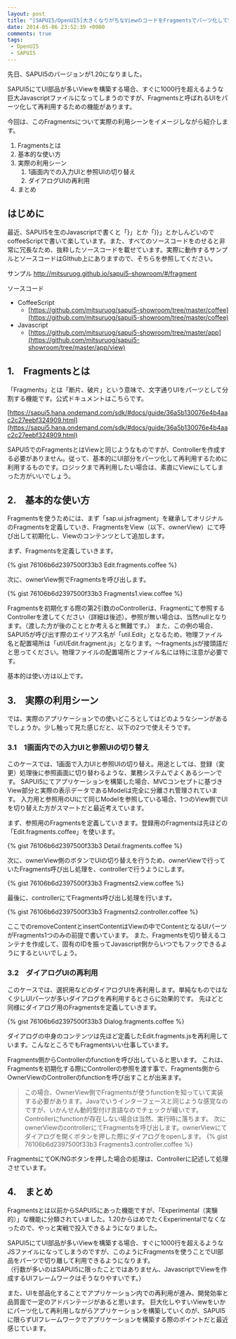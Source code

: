 ```yaml
---
layout: post
title: "[SAPUI5/OpenUI5]大きくなりがちなViewのコードをFragmentsでパーツ化して賢くViewを構築する"
date: 2014-05-06 23:52:39 +0900
comments: true
tags: 
 - OpenUI5
 - SAPUI5
---
```


先日、SAPUI5のバージョンが1.20になりました。

SAPUI5にてUI部品が多いViewを構築する場合、すぐに1000行を超えるような巨大Javascriptファイルになってしまうのですが、Fragmentsと呼ばれるUIをパーツ化して再利用するための機能があります。

今回は、このFragmentsについて実際の利用シーンをイメージしながら紹介します。

<!-- more -->

1.  Fragmentsとは
2.  基本的な使い方
3.  実際の利用シーン
    1.  1画面内での入力UIと参照UIの切り替え
    2.  ダイアログUIの再利用
4.  まとめ

## はじめに

最近、SAPUI5を生のJavascriptで書くと「}」とか「)}」とかしんどいのでcoffeeScriptで書いて楽しています。また、すべてのソースコードをのせると非常に冗長なため、抜粋したソースコードを載せています。実際に動作するサンプルとソースコードはGIthub上にありますので、そちらを参照してください。

サンプル
<http://mitsuruog.github.io/sapui5-showroom/#/fragment>

ソースコード

* CoffeeScript
    * [https://github.com/mitsuruog/sapui5-showroom/tree/master/coffee](https://github.com/mitsuruog/sapui5-showroom/tree/master/coffee)
* Javascript
    * [https://github.com/mitsuruog/sapui5-showroom/tree/master/app](https://github.com/mitsuruog/sapui5-showroom/tree/master/app/view)

## 1.　Fragmentsとは

「Fragments」とは「断片、破片」という意味で、文字通りUIをパーツとして分割する機能です。公式ドキュメントはこちらです。

[https://sapui5.hana.ondemand.com/sdk/#docs/guide/36a5b130076e4b4aac2c27eebf324909.html](https://sapui5.hana.ondemand.com/sdk/#docs/guide/36a5b130076e4b4aac2c27eebf324909.html)

SAPUI5でのFragmentsとはViewと同じようなものですが、Controllerを作成する必要がありません。従って、基本的にUI部分をパーツ化して再利用するために利用するものです。ロジックまで再利用したい場合は、素直にViewにしてしまった方がいいでしょう。

## 2.　基本的な使い方

Fragmentsを使うためには、まず「sap.ui.jsfragment」を継承してオリジナルのFragmentsを定義していき、FragmentsをView（以下、ownerView）にて呼び出して初期化し、Viewのコンテンツとして追加します。

まず、Fragmentsを定義していきます。

{% gist 76106b6d2397500f33b3 Edit.fragments.coffee %}

次に、ownerView側でFragmentsを呼び出します。

{% gist 76106b6d2397500f33b3 Fragments1.view.coffee %}

Fragmentsを初期化する際の第2引数のoControllerは、Fragmentにて参照するControllerを渡してください（詳細は後述）。参照が無い場合は、当然nullとなります。（渡した方が後のこととか考えると無難です。）
また、この例の場合、SAPUI5が呼び出す際のエイリアス名が「util.Edit」となるため、物理ファイル名と配置場所は「util/Edit.fragment.js」となります。〜fragments.jsが接頭語だと思ってください。物理ファイルの配置場所とファイル名には特に注意が必要です。

基本的は使い方は以上です。

## 3.　実際の利用シーン

では、実際のアプリケーションでの使いどころとしてはどのようなシーンがあるでしょうか。少し触って見た感じだと、以下の2つで使えそうです。

### 3.1　1画面内での入力UIと参照UIの切り替え

このケースでは、1画面で入力UIと参照UIの切り替え。用途としては、登録（変更）処理後に参照画面に切り替わるような、業務システムでよくあるシーンです。
SAPUI5にてアプリケーションを構築した場合、MVCコンセプトに基づきView部分と実際の表示データであるModelは完全に分離され管理されています。
入力用と参照用のUIにて同じModelを参照している場合、1つのView側でUIを切り替えた方がスマートだと最近考えています。

まず、参照用のFragmentsを定義していきます。登録用のFragmentsは先ほどの「Edit.fragments.coffee」を使います。

{% gist 76106b6d2397500f33b3 Detail.fragments.coffee %}

次に、ownerView側のボタンでUIの切り替えを行うため、ownerViewで行っていたFragments呼び出し処理を、controllerで行うようにします。

{% gist 76106b6d2397500f33b3 Fragments2.view.coffee %}

最後に、controllerにてFragments呼び出し処理を行います。

{% gist 76106b6d2397500f33b3 Fragments2.controller.coffee %}

ここでのremoveContentとinsertContentはViewの中でContentとなるUIパーツがFragments1つのみの前提で書いています。
また、Fragmentsを切り替えるコンテナを作成して、固有のIDを振ってJavascript側からいつでもフックできるようにするといいでしょう。

### 3.2　ダイアログUIの再利用

このケースでは、選択用などのダイアログUIを再利用します。単純なものではなく少しUIパーツが多いダイアログを再利用するとさらに効果的です。
先ほどと同様にダイアログ用のFragmentsを定義していきます。

{% gist 76106b6d2397500f33b3 Dialog.fragments.coffee %}

ダイアログの中身のコンテンツは先ほど定義したEdit.fragments.jsを再利用しています。こんなところでもFragmentsいい仕事しています。

Fragments側からControllerのfunctionを呼び出していると思います。
これは、Fragmentsを初期化する際にControllerの参照を渡す事で、Fragments側からOwnerViewのControllerのfunctionを呼び出すことが出来ます。

> この場合、OwnerView側でFragmentsが使うfunctionを知っていて実装する必要があります。Javaでいうインターフェースと同じような感覚なのですが、いかんせん動的型付け言語なのでチェックが緩いです。Controllerにfunctionが存在しない場合は当然、実行時に落ちます。
次にownerViewのcontrollerにてFragmentsを呼び出します。ownerViewにてダイアログを開くボタンを押した際にダイアログをopenします。
{% gist 76106b6d2397500f33b3 Fragments3.controller.coffee %}

FragmentsにてOK/NGボタンを押した場合の処理は、Controllerに記述して処理させています。

## 4.　まとめ

Fragmentsとは以前からSAPUI5にあった機能ですが、「Experimental（実験的）」な機能に分類されていました。1.20からはめでたくExperimentalでなくなったので、やっと実戦で投入できるようになりました。

SAPUI5にてUI部品が多いViewを構築する場合、すぐに1000行を超えるようなJSファイルになってしまうのですが、このようにFragmentsを使うことでUI部品をパーツで切り離して利用できるようになります。  
（行数が多いのはSAPUI5に限ったことではありません、JavascriptでViewを作成するUIフレームワークはそうなりやすいです。）

また、UIを部品化することでアプリケーション内での再利用が進み、開発効率と品質面で一定のアドバンテージがあると思います。
巨大化しやすいViewをいかにパーツ化して再利用しながらアプリケーションを構築していくのが、SAPUI5に限らずUIフレームワークでアプリケーションを構築する際のポイントだと最近感じています。